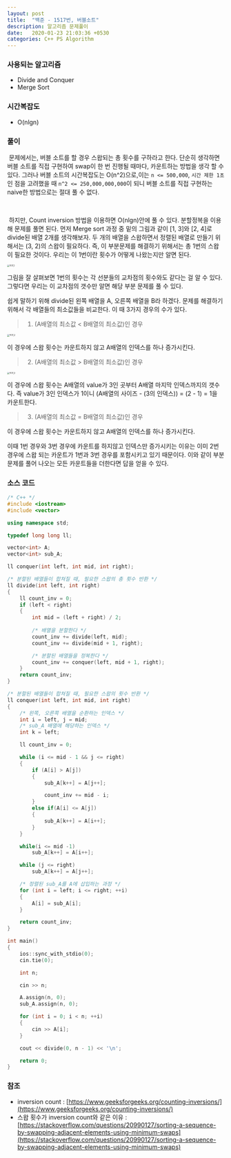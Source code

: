 ```yaml
---
layout: post
title:  "백준 - 1517번, 버블소트"
description: 알고리즘 문제풀이
date:   2020-01-23 21:03:36 +0530
categories: C++ PS Algorithm
---
```

### 사용되는 알고리즘

- Divide and Conquer
- Merge Sort

### 시간복잡도

- O(nlgn)

### 풀이

​	문제에서는, 버블 소트를 할 경우 스왑되는 총 횟수를 구하라고 한다.  단순히 생각하면 버블 소트를 직접 구현하여 swap이 한 번 진행될 때마다, 카운트하는 방법을 생각 할 수 있다. 그러나 버블 소트의 시간복잡도는 O(n^2)으로,이는 `n <= 500,000`, `시간 제한 1초` 인 점을 고려했을 때 `n^2 <= 250,000,000,000`이 되니 버블 소트를 직접 구현하는 naive한 방법으로는 절대 풀 수 없다.

​	

​	하지만, Count inversion 방법을 이용하면 O(nlgn)안에 풀 수 있다. 분할정복을 이용해 문제를 풀면 된다. 먼저 Merge sort 과정 중 밑의 그림과 같이 [1, 3]와 [2, 4]로 divide된 배열 2개를 생각해보자.  두 개의 배열을 스왑하면서 정렬된 배열로 만들기 위해서는 (3, 2)의 스왑이 필요하다. 즉, 이 부분문제를 해결하기 위해서는 총 1번의 스왑이 필요한 것이다.  우리는 이 1번이란 횟수가 어떻게 나왔는지만 알면 된다.

<img src="https://user-images.githubusercontent.com/60007241/72953762-85310000-3dd9-11ea-8659-4ec25385a3b4.png" alt="1517_1" style="zoom:33%;" style="margin-left: auto; margin-right: auto; display: block;"/>

그림을 잘 살펴보면 1번의 횟수는 각 선분들의 교차점의 횟수와도 같다는 걸 알 수 있다. 그렇다면 우리는 이 교차점의 갯수만 알면 해당 부분 문제를 풀 수 있다. 

쉽게 말하기 위해 divide된 왼쪽 배열을 A, 오른쪽 배열을 B라 하겠다. 문제를 해결하기 위해서 각 배열들의 최소값들을 비교한다. 이 때 3가지 경우의 수가 있다.



> 1. (A배열의 최소값 < B배열의 최소값)인 경우

<img src="https://user-images.githubusercontent.com/60007241/72953803-ae519080-3dd9-11ea-8285-554929481e65.png" alt="1517_2" style="zoom:33%;" style="margin-left: auto; margin-right: auto; display: block;"/>

이 경우에 스왑 횟수는 카운트하지 않고 A배열의 인덱스를 하나 증가시킨다.

> 2. (A배열의 최소값 > B배열의 최소값)인 경우

<img src="https://user-images.githubusercontent.com/60007241/72953818-bb6e7f80-3dd9-11ea-9221-87f30d7b8477.png" alt="1517_3" style="zoom:33%;" style="margin-left: auto; margin-right: auto; display: block;"/>

이 경우에 스왑 횟수는 A배열의 value가 3인 곳부터 A배열 마지막 인덱스까지의 갯수다. 즉 value가 3인 인덱스가 1이니 (A배열의 사이즈 - (3의 인덱스)) = (2 - 1) = 1을 카운트한다.

> 3. (A배열의 최소값 = B배열의 최소값)인 경우

이 경우에 스왑 횟수는 카운트하지 않고 A배열의 인덱스를 하나 증가시킨다.



이때 1번 경우와 3번 경우에 카운트를 하지않고 인덱스만 증가시키는 이유는 이미 2번 경우에 스왑 되는 카운트가 1번과 3번 경우를 포함시키고 있기 때문이다. 이와 같이 부분 문제를 풀어 나오는 모든 카운트들을 더한다면 답을 얻을 수 있다. 

### 소스 코드

```c++
/* C++ */
#include <iostream>
#include <vector>

using namespace std;

typedef long long ll;

vector<int> A;
vector<int> sub_A;

ll conquer(int left, int mid, int right);

/* 분할된 배열들이 합쳐질 때, 필요한 스왑의 총 횟수 반환 */
ll divide(int left, int right)
{
	ll count_inv = 0;
	if (left < right)
	{
		int mid = (left + right) / 2;
		
		/* 배열을 분할한다 */
		count_inv += divide(left, mid);
		count_inv += divide(mid + 1, right);

		/* 분할된 배열들을 정복한다 */
		count_inv += conquer(left, mid + 1, right);
	}
	return count_inv;
}

/* 분할된 배열들이 합쳐질 때, 필요한 스왑의 횟수 반환 */
ll conquer(int left, int mid, int right)
{
	/* 왼쪽, 오른쪽 배열을 순환하는 인덱스 */
	int i = left, j = mid;
	/* sub_A 배열에 해당하는 인덱스 */
	int k = left;

	ll count_inv = 0;

	while (i <= mid - 1 && j <= right)
	{
		if (A[i] > A[j])
		{
			sub_A[k++] = A[j++];

			count_inv += mid - i;
		}
		else if(A[i] <= A[j])
		{
			sub_A[k++] = A[i++];
		}
	}

	while(i <= mid -1)
		sub_A[k++] = A[i++];

	while (j <= right)
		sub_A[k++] = A[j++];

	/* 정렬된 sub_A를 A에 삽입하는 과정 */
	for (int i = left; i <= right; ++i)
	{
		A[i] = sub_A[i];
	}

	return count_inv;
}

int main()
{
	ios::sync_with_stdio(0);
	cin.tie(0);

	int n;

	cin >> n;

	A.assign(n, 0);
	sub_A.assign(n, 0);

	for (int i = 0; i < n; ++i)
	{
		cin >> A[i];
	}

	cout << divide(0, n - 1) << '\n';

	return 0;
}
```

### 참조

- inversion count : [https://www.geeksforgeeks.org/counting-inversions/](https://www.geeksforgeeks.org/counting-inversions/)
- 스왑 횟수가 inversion count와 같은 이유 : [https://stackoverflow.com/questions/20990127/sorting-a-sequence-by-swapping-adjacent-elements-using-minimum-swaps](https://stackoverflow.com/questions/20990127/sorting-a-sequence-by-swapping-adjacent-elements-using-minimum-swaps)